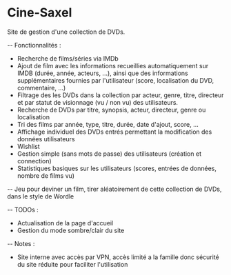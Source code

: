 # Cine-Saxel

Site de gestion d'une collection de DVDs.

-- Fonctionnalités :
  - Recherche de films/séries via IMDb
  - Ajout de film avec les informations recueillies automatiquement sur IMDB (durée, année, acteurs, ...), ainsi que des informations supplémentaires fournies par l'utilisateur (score, localisation du DVD, commentaire, ...)
  - Filtrage des les DVDs dans la collection par acteur, genre, titre, directeur et par statut de visionnage (vu / non vu) des utilisateurs.
  - Recherche de DVDs par titre, synopsis, acteur, directeur, genre ou localisation
  - Tri des films par année, type, titre, durée, date d'ajout, score, ...
  - Affichage individuel des DVDs entrés permettant la modification des données utilisateurs
  - Wishlist
  - Gestion simple (sans mots de passe) des utilisateurs (création et connection)
  - Statistiques basiques sur les utilisateurs (scores, entrées de données, nombre de films vu)
  
-- Jeu pour deviner un film, tirer aléatoirement de cette collection de DVDs, dans le style de Wordle
 
-- TODOs :
  - Actualisation de la page d'accueil
  - Gestion du mode sombre/clair du site
  
-- Notes :
  - Site interne avec accès par VPN, accès limité a la famille donc sécurité du site réduite pour faciliter l'utilisation
